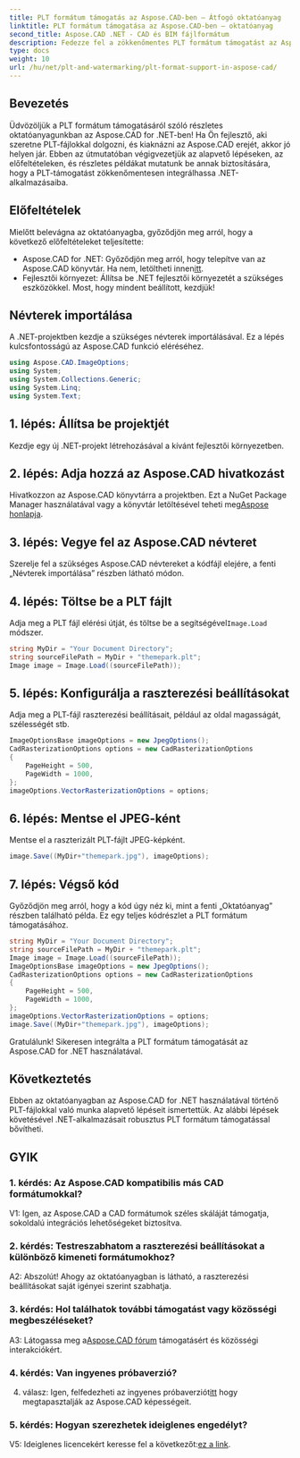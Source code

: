 ```yaml
---
title: PLT formátum támogatás az Aspose.CAD-ben – Átfogó oktatóanyag
linktitle: PLT formátum támogatása az Aspose.CAD-ben – oktatóanyag
second_title: Aspose.CAD .NET - CAD és BIM fájlformátum
description: Fedezze fel a zökkenőmentes PLT formátum támogatást az Aspose.CAD for .NET-ben. Kövesse lépésenkénti útmutatónkat a PLT-fájlok .NET-alkalmazásaiba való erőfeszítés nélküli integrálásához.
type: docs
weight: 10
url: /hu/net/plt-and-watermarking/plt-format-support-in-aspose-cad/
---
```

## Bevezetés

Üdvözöljük a PLT formátum támogatásáról szóló részletes oktatóanyagunkban az Aspose.CAD for .NET-ben! Ha Ön fejlesztő, aki szeretne PLT-fájlokkal dolgozni, és kiaknázni az Aspose.CAD erejét, akkor jó helyen jár. Ebben az útmutatóban végigvezetjük az alapvető lépéseken, az előfeltételeken, és részletes példákat mutatunk be annak biztosítására, hogy a PLT-támogatást zökkenőmentesen integrálhassa .NET-alkalmazásaiba.

## Előfeltételek

Mielőtt belevágna az oktatóanyagba, győződjön meg arról, hogy a következő előfeltételeket teljesítette:
-  Aspose.CAD for .NET: Győződjön meg arról, hogy telepítve van az Aspose.CAD könyvtár. Ha nem, letöltheti innen[itt](https://releases.aspose.com/cad/net/).
- Fejlesztői környezet: Állítsa be .NET fejlesztői környezetét a szükséges eszközökkel.
Most, hogy mindent beállított, kezdjük!

## Névterek importálása

A .NET-projektben kezdje a szükséges névterek importálásával. Ez a lépés kulcsfontosságú az Aspose.CAD funkció eléréséhez.
```csharp
using Aspose.CAD.ImageOptions;
using System;
using System.Collections.Generic;
using System.Linq;
using System.Text;
```

## 1. lépés: Állítsa be projektjét

Kezdje egy új .NET-projekt létrehozásával a kívánt fejlesztői környezetben.

## 2. lépés: Adja hozzá az Aspose.CAD hivatkozást

 Hivatkozzon az Aspose.CAD könyvtárra a projektben. Ezt a NuGet Package Manager használatával vagy a könyvtár letöltésével teheti meg[Aspose honlapja](https://purchase.aspose.com/buy).

## 3. lépés: Vegye fel az Aspose.CAD névteret

Szerelje fel a szükséges Aspose.CAD névtereket a kódfájl elejére, a fenti „Névterek importálása” részben látható módon.

## 4. lépés: Töltse be a PLT fájlt

 Adja meg a PLT fájl elérési útját, és töltse be a segítségével`Image.Load` módszer.

```csharp
string MyDir = "Your Document Directory";
string sourceFilePath = MyDir + "themepark.plt";
Image image = Image.Load((sourceFilePath));
```

## 5. lépés: Konfigurálja a raszterezési beállításokat

Adja meg a PLT-fájl raszterezési beállításait, például az oldal magasságát, szélességét stb.

```csharp
ImageOptionsBase imageOptions = new JpegOptions();
CadRasterizationOptions options = new CadRasterizationOptions
{
    PageHeight = 500,
    PageWidth = 1000,
};
imageOptions.VectorRasterizationOptions = options;
```

## 6. lépés: Mentse el JPEG-ként

Mentse el a raszterizált PLT-fájlt JPEG-képként.

```csharp
image.Save((MyDir+"themepark.jpg"), imageOptions);
```

## 7. lépés: Végső kód

Győződjön meg arról, hogy a kód úgy néz ki, mint a fenti „Oktatóanyag” részben található példa. Ez egy teljes kódrészlet a PLT formátum támogatásához.

```csharp
string MyDir = "Your Document Directory";
string sourceFilePath = MyDir + "themepark.plt";
Image image = Image.Load((sourceFilePath));
ImageOptionsBase imageOptions = new JpegOptions();
CadRasterizationOptions options = new CadRasterizationOptions
{
    PageHeight = 500,
    PageWidth = 1000,
};
imageOptions.VectorRasterizationOptions = options;
image.Save((MyDir+"themepark.jpg"), imageOptions);
```

Gratulálunk! Sikeresen integrálta a PLT formátum támogatását az Aspose.CAD for .NET használatával.

## Következtetés

Ebben az oktatóanyagban az Aspose.CAD for .NET használatával történő PLT-fájlokkal való munka alapvető lépéseit ismertettük. Az alábbi lépések követésével .NET-alkalmazásait robusztus PLT formátum támogatással bővítheti.

## GYIK

### 1. kérdés: Az Aspose.CAD kompatibilis más CAD formátumokkal?

V1: Igen, az Aspose.CAD a CAD formátumok széles skáláját támogatja, sokoldalú integrációs lehetőségeket biztosítva.

### 2. kérdés: Testreszabhatom a raszterezési beállításokat a különböző kimeneti formátumokhoz?

A2: Abszolút! Ahogy az oktatóanyagban is látható, a raszterezési beállításokat saját igényei szerint szabhatja.

### 3. kérdés: Hol találhatok további támogatást vagy közösségi megbeszéléseket?

 A3: Látogassa meg a[Aspose.CAD fórum](https://forum.aspose.com/c/cad/19) támogatásért és közösségi interakciókért.

### 4. kérdés: Van ingyenes próbaverzió?

 4. válasz: Igen, felfedezheti az ingyenes próbaverziót[itt](https://releases.aspose.com/) hogy megtapasztalják az Aspose.CAD képességeit.

### 5. kérdés: Hogyan szerezhetek ideiglenes engedélyt?

 V5: Ideiglenes licencekért keresse fel a következőt:[ez a link](https://purchase.aspose.com/temporary-license/).